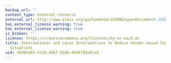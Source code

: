 ```yaml
---
backup_url: ''
content_type: external-resource
external_url: http://www.eldis.org/go/home&id=18300&type=Document#.VVZRhvlViko
has_external_licence_warning: true
has_external_license_warning: true
is_broken: ''
license: https://creativecommons.org/licenses/by-nc-sa/4.0/
title: International and Local Interventions to Reduce Gender-based Conflict in Post-conflict
  Situations
uid: 3dd05a65-4118-4667-8168-456470da5ca4
---
```

